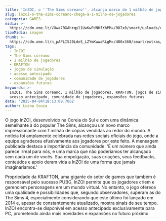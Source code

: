 ```yaml
---
title: 'InZOI, o ''The Sims coreano'', alcança marco de 1 milhão de jogadores'
slug: inzoi-o-the-sims-coreano-chega-a-1-milho-de-jogadores
categoria: GAMES
midia: >-
  https://cdn.ome.lt/VOwa7RXAhrqyl1UwKwPdNHfXhPM=/987x0/smart/uploads/conteudo/fotos/imagem_2025-04-04_150653072.png
tipoMidia: imagem
thumb: >-
  https://cdn.ome.lt/n_pAPLI5J0LdeS_LZYmKwwaRLgM=/480x360/smart/extras/conteudos/imagem_2025-04-04_150650427.png
tags:
  - InZOI
  - The Sims coreano
  - 1 milhão de jogadores
  - KRAFTON
  - jogos de simulação
  - acesso antecipado
  - comunidade de jogadores
  - expansões futuras
keywords: >-
  InZOI, The Sims coreano, 1 milhão de jogadores, KRAFTON, jogos de simulação,
  acesso antecipado, comunidade de jogadores, expansões futuras
data: '2025-04-04T18:13:09.706Z'
author: Luana Souza
---
```


O jogo InZOI, desenvolvido na Coreia do Sul e com uma dinâmica semelhante à do popular The Sims, alcançou um novo marco impressionante com 1 milhão de cópias vendidas ao redor do mundo. A notícia foi amplamente celebrada nas redes sociais oficiais do jogo, onde a equipe agradeceu efusivamente aos jogadores por este feito. A mensagem publicada destaca a importância da comunidade: 'É um número que ainda parece irreal para nós, e uma marca que não poderíamos ter alcançado sem cada um de vocês. Sua empolgação, suas criações, seus feedbacks, conteúdos e apoio deram vida a InZOI de uma forma que jamais imaginaríamos.'

Propriedade da KRAFTON, uma gigante do setor de games que também é responsável pelo sucesso PUBG, InZOI permite que os jogadores criem e gerenciem personagens em um mundo virtual. No entanto, o jogo oferece uma qualidade e possibilidades que, segundo observadores, superam as do The Sims 4, especialmente considerando que este último foi lançado em 2014 e, apesar de constantemente atualizado, mostra sinais de seu tempo. InZOI encontra-se disponível em acesso antecipado exclusivamente para PC, prometendo ainda mais novidades e expansões no futuro próximo.
